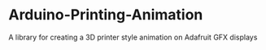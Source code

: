 # Arduino-Printing-Animation
A library for creating a 3D printer style animation on Adafruit GFX displays
